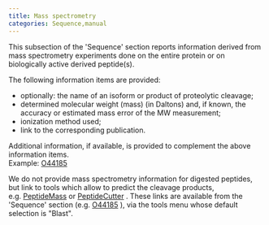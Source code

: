 ```yaml
---
title: Mass spectrometry
categories: Sequence,manual
---
```


This subsection of the 'Sequence' section reports information derived from mass spectrometry experiments done on the entire protein or on biologically active derived peptide(s).

The following information items are provided:

-   optionally: the name of an isoform or product of proteolytic cleavage;
-   determined molecular weight (mass) (in Daltons) and, if known, the accuracy or estimated mass error of the MW measurement;
-   ionization method used;
-   link to the corresponding publication.

Additional information, if available, is provided to complement the above information items.  
Example: [O44185](http://www.uniprot.org/uniprotkb/O44185#sequences)

We do not provide mass spectrometry information for digested peptides, but link to tools which allow to predict the cleavage products, e.g. [PeptideMass](http://web.expasy.org/peptide%5Fmass) or [PeptideCutter](http://web.expasy.org/peptide%5Fcutter) . These links are available from the 'Sequence' section (e.g. [O44185](http://www.uniprot.org/uniprotkb/O44185#sequences) ), via the tools menu whose default selection is "Blast".
